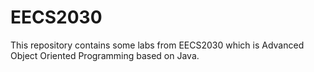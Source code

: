 # EECS2030
This repository contains some labs from EECS2030 which is Advanced Object Oriented Programming based on Java.
